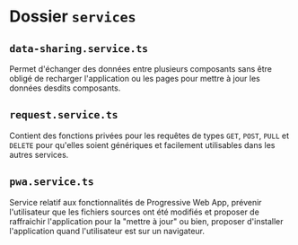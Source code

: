 # Dossier `services`

## `data-sharing.service.ts`
Permet d'échanger des données entre plusieurs composants sans être obligé de recharger l'application ou les pages pour mettre à jour les données desdits composants.

## `request.service.ts`
Contient des fonctions privées pour les requêtes de types `GET`, `POST`, `PULL` et `DELETE` pour qu'elles soient génériques et facilement utilisables dans les autres services.

## `pwa.service.ts`
Service relatif aux fonctionnalités de Progressive Web App, prévenir l'utilisateur que les fichiers sources ont été modifiés et proposer de raffraichir l'application pour la "mettre à jour" ou bien, proposer d'installer l'application quand l'utilisateur est sur un navigateur.

